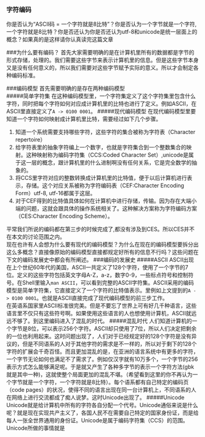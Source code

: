 ### 字符编码
你是否认为“ASCII码 = 一个字符就是8比特”？你是否认为一个字节就是一个字符,一个字符就是8比特？你是否还认为你是否还认为utf-8和unicode是统一层面上的概念？如果真的是这样请你认真读完这篇文章

###为什么要有编码？
首先大家需要明确的是在计算机里所有的数据都是字节的形式存储，处理的。我们需要这些字节来表示计算机里的信息。但是这些字节本身又是没有任何意义的，所以我们需要对这些字节赋予实际的意义。所以才会制定各种编码标准。

###编码模型 
首先需要明确的是存在两种编码模型  
#####简单字符集
在这种编码模型里，一个字符集定义了这个字符集里包含什么字符，同时把每个字符如何对应成计算机里的比特也进行了定义。例如ASCII，在ASCII里直接定义了`A -> 0100 0001`。
#####现代编码模型
在现代编码模型里要知道一个字符如何映射成计算机里比特，需要经过如下几个步骤。

1. 知道一个系统需要支持哪些字符，这些字符的集合被称为字符表（Character repertoire）  
2. 给字符表里的抽象字符编上一个数字，也就是字符集合到一个整数集合的映射。这种映射称为编码字符集（CCS:Coded Character Set）,unicode是属于这一层的概念，跟计算机里的什么进制啊没有任何关系，它是完全数学的抽象的。   
3. 将CCS里字符对应的整数转换成计算机里的比特值，便于以后计算机进行表示，存储。这个对应关系被称为字符编码表（CEF:Character Encoding Form）utf-8, utf-16都属于这层。  
4. 对于CEF得到的比特值具体如何在计算机中进行存储，传输。因为存在大端小端的问题，这就会跟具体的操作系统相关了。这种解决方案称为字符编码方案（CES:Character Encoding Scheme）。  

平常我们所说的编码都在第三步的时候完成了,都没有涉及到CES。所以CES并不在本文的讨论范围之内。  
现在也许有人会想为什么要有现代的编码模型？为什么在现在的编码模型要拆分出这么多概念？直接像原始的编码模型直接都规定好所有的信息不行吗？这些问题在下文的编码发展史中都会有所阐述。
###编码的发展史
#####ASCII
ASCII出现在上个世纪60年代的美国，ASCII一共定义了128个字符，使用了一个字节的7位。定义的这些字符包括英文字母A-Z，a-z，数字0-9，一些标点符号和控制符号。在Shell里输入`man ASCII`，可以看到完整的ASCII字符集。ASCII采用的编码模型是简单字符集，它直接定义了一个字符的比特值表示。里例如上文提到的`A -> 0100 0001`。也就是ASCII直接完成了现代编码模型的前三步工作。  
在英语系国家里ASCII标准很完美。但是不要忘了世界上可有好几千种语言，这些语言里不仅只有这些符号啊。如果使用这些语言的人也想使用计算机，ASCII就远远不够了。到这里编码进入了混乱的时代。
#####混乱时代
人们知道计算机的一个字节是8位，可以表示256个字符。ASCII却只使用了7位，所以人们决定把剩余的一位也利用起来。这时问题出现了，人们对于已经规定好的128个字符是没有异议的，但是不同语系的人对于其他字符的需求是不一样的，所以对于剩下的128个字符的扩展会千奇百怪。而且更加混乱的是，在亚洲的语言系统中有更多的字符，一个字节无论如何也满足不了需求了。例如仅汉字就有10万多个，一个字节的256表示方式怎么能够满足呢。于是就又产生了各种多字节的表示一个字符方法(gbk就是其中一种)，这就使整个局面更加的混乱不堪。（希望看到这里的你不再认为一个字节就是一个字符，一个字符就是8比特）。每个语系都有自己特定的编码页（code pages）的状况，使得不同的语言出现在同一台计算机上，不同语系的人在网络上进行交流都成了痴人说梦。这时Unicode出现了。
#####Unicode
Unicode就是给计算机中所有的字符各自分配一个代号。Unicode通俗来说是什么呢？就是现在实现共产主义了，各国人民不在需要自己特定的国家身份证，而是给每人一张全世界通用的身份证。Unicode是属于编码字符集（CCS）的范围。Unicode所做的事情就是
